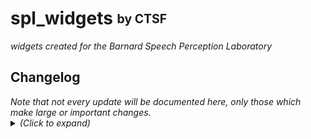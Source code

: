 <h1>spl_widgets <sub><sup> by CTSF</sup></sub></h1>
<span><i>widgets created for the Barnard Speech Perception Laboratory</i></span>

<h2>Changelog </h2>
<span><i>Note that not every update will be documented here, only those which make large or important changes.</i></span>
<details>
  <summary>
    <i>(Click to expand)</i>
  </summary>
<table name="Changelog">
    <tr name="Headings">
      <th>Version</th>
      <th>Summary of Changes</th>
    </tr>
    <tr name="v0.2.5">
      <td name="version_name" align="center" valign="top">
        <strong><a href="https://pypi.org/project/spl-widgets/0.2.5/"> v0.2.5</a></strong>
      </td>
      <td name="changes">
        <ul>
          <li>Changed README.md formatting to be compatible with PyPi's Markdown renderer and converted it to HTML in its entirety.</li>
        </ul>
      </td>
    </tr>
    <tr name="v0.2.4">
      <td name="version_name" align="center" valign="top">
        <strong><a href="https://pypi.org/project/spl-widgets/0.2.4/">v0.2.4</a></strong>
      </td>
      <td name="changes">
        <ul>
          <li> Added changelog. No previous versions have any such documentation. documentation for this module and its individual widgets will increase with time.</li>
          <li>Fixed a typo in tuner.py's <i>tuneWithData</i> function that caused subprocess.run to return an error while attempting to open outputted tuned file.</li>
          <li>Made changes to stk_swx.py to allow for dynamic detection of the number of active formants present within the user's file.</li>
          <li>Added type-hinting to misc_util.py, tune_freq.py and stk_swx.py for clarity.</li>
          <li>Removed ridiculous over-commenting in tune_freq.py and refactored its main function, no changes to functionality made</li>
        </ul>
      </td>
    </tr> 
</table>
</details>
